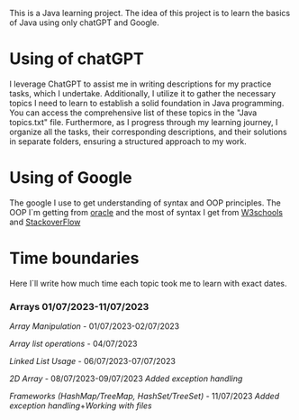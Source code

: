 This is a Java learning project. The idea of this project is to learn the basics of Java using only chatGPT and Google.

# Using of chatGPT
I leverage ChatGPT to assist me in writing descriptions for my practice tasks, which I undertake. Additionally, I utilize it to gather the necessary topics I need to learn to establish a solid foundation in Java programming. You can access the comprehensive list of these topics in the "Java topics.txt" file. Furthermore, as I progress through my learning journey, I organize all the tasks, their corresponding descriptions, and their solutions in separate folders, ensuring a structured approach to my work.

# Using of Google
The google I use to get understanding of syntax and OOP principles. The OOP I`m getting from <a href="Oracle.com">oracle</a> and the most of syntax I get from <a href="w3schools.com">W3schools</a> and <a href="https://stackoverflow.com/">StackoverFlow</a>

# Time boundaries
Here I`ll write how much time each topic took me to learn with exact dates.

### Arrays 01/07/2023-11/07/2023
_Array Manipulation_ - 01/07/2023-02/07/2023

_Array list operations_ - 04/07/2023

_Linked List Usage_ - 06/07/2023-07/07/2023

_2D Array_ - 08/07/2023-09/07/2023 *Added exception handling*

_Frameworks (HashMap/TreeMap, HashSet/TreeSet)_ - 11/07/2023 *Added exception handling*+*Working with files*